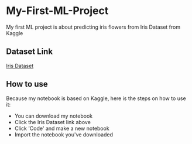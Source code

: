 # My-First-ML-Project
My first ML project is about predicting iris flowers from Iris Dataset from Kaggle

## Dataset Link
[Iris Dataset](https://www.kaggle.com/datasets/uciml/iris)

## How to use
Because my notebook is based on Kaggle, here is the steps on how to use it:
- You can download my notebook
- Click the Iris Dataset link above
- Click 'Code' and make a new notebook
- Import the notebook you've downloaded
